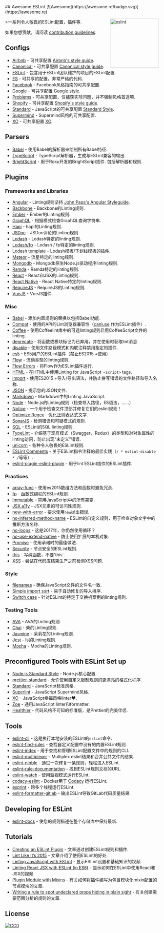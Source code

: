 <div class="github-widget" data-repo="dustinspecker/awesome-eslint"></div>
## Awesome ESLint [![Awesome](https://awesome.re/badge.svg)](https://awesome.re)

[<img src="http://eslint.org/img/logo.svg" width="160" align="right" alt="eslint">](http://eslint.org)

&gt;一系列令人敬畏的ESLint配置，插件等.

如果您想贡献，请阅读 [contribution guidelines](https://github.com/dustinspecker/awesome-eslint/blob/master/contributing.md).



## Configs

- [Airbnb](https://github.com/airbnb/javascript/tree/master/packages/eslint-config-airbnb) - 可共享配置 [Airbnb's style guide](https://github.com/airbnb/javascript).
- [Canonical](https://github.com/gajus/eslint-config-canonical) - 可共享配置 [Canonical style guide](https://github.com/gajus/canonical).
- [ESLint](https://github.com/eslint/eslint/tree/master/packages/eslint-config-eslint) - 包含用于ESLint团队维护的项目的ESLint配置.
- [ES](https://github.com/thenativeweb/eslint-config-es) - 可共享的配置，非常严格的代码.
- [Facebook](https://www.npmjs.com/package/eslint-config-fbjs) -  Facebook风格指南的可共享配置.
- [Google](https://github.com/google/eslint-config-google) - 可共享配置 [Google style](http://google.github.io/styleguide/javascriptguide.xml).
- [Problems](https://github.com/RyanZim/eslint-config-problems) - 可共享配置，仅捕获实际问题，并不强制风格首选项.
- [Shopify](https://github.com/Shopify/eslint-plugin-shopify) - 可共享配置 [Shopify's style guide](https://github.com/Shopify/javascript).
- [Standard](https://github.com/feross/eslint-config-standard) -  JavaScript的可共享配置 [Standard Style](https://github.com/feross/standard).
- [Supermind](https://github.com/supermind/eslint-config-supermind) -  Supermind风格的可共享配置.
- [XO](https://github.com/sindresorhus/eslint-config-xo) - 可共享配置 [XO](https://github.com/sindresorhus/xo).

## Parsers

- [Babel](https://github.com/babel/babel-eslint) - 使用Babel的解析器来绘制所有Babel特征.
- [TypeScript](https://github.com/eslint/typescript-eslint-parser) -  TypeScript解析器，生成与ESLint兼容的输出.
- [BrightScript](https://github.com/RokuRoad/eslint-plugin-roku)   - 用于Roku开发的BrightScript插件.  包括解析器和规则.

## Plugins

### Frameworks and Libraries

- [Angular](https://github.com/Gillespie59/eslint-plugin-angular) -  Linting规则坚持 [John Papa's Angular Styleguide](https://github.com/johnpapa/angular-styleguide).
- [Backbone](https://github.com/ilyavolodin/eslint-plugin-backbone) -  Backbone的Linting规则.
- [Ember](https://github.com/netguru/eslint-plugin-ember) -  Ember的Linting规则.
- [GraphQL](https://github.com/apollostack/eslint-plugin-graphql) - 根据模式检查GraphQL查询字符串.
- [Hapi](https://github.com/continuationlabs/eslint-plugin-hapi) -  hapi的Linting规则.
- [JSDoc](https://github.com/gajus/eslint-plugin-jsdoc) -  JSDoc评论的Linting规则.
- [Lodash](https://github.com/wix/eslint-plugin-lodash) -  Lodash特定的linting规则.
- [Lodash/fp](https://github.com/jfmengels/eslint-plugin-lodash-fp) -  Lodash / fp特定的linting规则.
- [Lodash template](https://github.com/ota-meshi/eslint-plugin-lodash-template) -  Lodash模板/下划线模板的插件.
- [Meteor](https://github.com/dferber90/eslint-plugin-meteor) - 流星特定的linting规则.
- [Mongodb](https://github.com/nfroidure/eslint-plugin-mongodb) -  Mongodb原生Node.js驱动程序linting规则.
- [Ramda](https://github.com/ramda/eslint-plugin-ramda) -  Ramda特定的linting规则.
- [React](https://github.com/yannickcr/eslint-plugin-react) -  React和JSX的Linting规则.
- [React Native](https://github.com/Intellicode/eslint-plugin-react-native) -  React Native特定的linting规则.
- [RequireJS](https://github.com/cvisco/eslint-plugin-requirejs) -  RequireJS的Linting规则.
- [VueJS](https://github.com/vuejs/eslint-plugin-vue) -  VueJS插件.

### Misc

- [Babel](https://github.com/babel/eslint-plugin-babel) - 添加内置规则的替换以包括Babel功能.
- [Compat](https://github.com/amilajack/eslint-plugin-compat) - 使用的API的Lint浏览器兼容性（[caniuse](http://caniuse.com/#search=fetch) 作为ESLint插件）.
- [Coffee](https://github.com/aminland/eslint-plugin-coffee) - 使用Coffeelint库中的可选linting规则启用CoffeeScript文件的linting.
- [deprecate](https://github.com/AlexMost/eslint-plugin-deprecate) - 将函数或模块标记为已弃用，并在使用时获取lint消息.
- [disable](https://github.com/mradionov/eslint-plugin-disable) - 使用文件路径模式和内联注释禁用指定的插件.
- [es5](https://github.com/nkt/eslint-plugin-es5) -  ES5用户的ESLint插件（禁止ES2015 +使用）.
- [Flow](https://github.com/gajus/eslint-plugin-flowtype) - 流动类型的linting规则.
- [Flow Errors](https://github.com/amilajack/eslint-plugin-flowtype-errors) - 将Flow作为ESLint插件运行.
- [HTML](https://github.com/BenoitZugmeyer/eslint-plugin-html) - 在HTML中使用Linting for JavaScript` <script>` tags.
- [import](https://github.com/benmosher/eslint-plugin-import) - 使用ES2015 +导入/导出语法，并防止拼写错误的文件路径和导入名称.
- [JSON](https://github.com/azeemba/eslint-plugin-json) - 提示您的JSON文件.
- [Markdown](https://github.com/eslint/eslint-plugin-markdown) -  Markdown中的Linting JavaScript.
- [Node](https://github.com/mysticatea/eslint-plugin-node) -  Node.js的Linting规则（检查导入路径，ES语法，......）.
- [Notice](https://github.com/nickdeis/eslint-plugin-notice) - 一个用于检查文件顶部并修复它们的eslint规则！
- [Optimize Regex](https://github.com/BrainMaestro/eslint-plugin-optimize-regex) - 优化正则表达式文字.
- [SonarJS](https://github.com/SonarSource/eslint-plugin-sonarjs) - 检测错误和可疑模式的规则.
- [SQL](https://github.com/gajus/eslint-plugin-sql) -  ESLint的SQL linting规则.
- [TypeLint](https://github.com/yarax/typelint) - 介绍基于现有模式（Swagger，Redux）的类型和对对象属性的linting访问，防止出现“未定义”错误.
- [unicorn](https://github.com/sindresorhus/eslint-plugin-unicorn) - 各种令人敬畏的ESLint规则.
- [ESLint Comments](https://github.com/mysticatea/eslint-plugin-eslint-comments) - 关于ESLint指令注释的最佳实践（`/ * eslint-disable * /`等等）.
- [eslint-plugin-eslint-plugin](https://github.com/not-an-aardvark/eslint-plugin-eslint-plugin) - 用于lint ESLint插件的ESLint插件.

### Practices

- [array-func](https://github.com/freaktechnik/eslint-plugin-array-func) - 使用es2015数组方法和函数时避免冗余.
- [fp](https://github.com/jfmengels/eslint-plugin-fp) - 函数式编程的ESLint规则.
- [Immutable](https://github.com/jhusain/eslint-plugin-immutable) - 禁用JavaScript中的所有突变.
- [JSX a11y](https://github.com/evcohen/eslint-plugin-jsx-a11y) -  JSX元素的可访问性规则.
- [new-with-error](https://github.com/Trott/eslint-plugin-new-with-error) - 要求使用`new`抛出错误.
- [no-inferred-method-name](https://github.com/johnstonbl01/eslint-no-inferred-method-name) -  ESLint的自定义规则，用于检查对象文字中的推断方法名称.
- [no-loops](https://github.com/buildo/eslint-plugin-no-loops) - 这是2017年，你仍然使用循环？
- [no-use-extend-native](https://github.com/dustinspecker/eslint-plugin-no-use-extend-native) - 防止使用扩展的本机对象.
- [Promise](https://github.com/xjamundx/eslint-plugin-promise) - 使用承诺时的最佳做法.
- [Security](https://github.com/nodesecurity/eslint-plugin-security) - 节点安全的ESLint规则.
- [this](https://github.com/matijs/eslint-plugin-this) - 写纯函数，不要&#39;this`.
- [XSS](https://github.com/Rantanen/eslint-plugin-xss) - 尝试在代码库结束生产之前检测XSS问题.

### Style

- [filenames](https://github.com/selaux/eslint-plugin-filenames) - 确保JavaScript文件的文件名一致.
- [Simple import sort](https://github.com/lydell/eslint-plugin-simple-import-sort) - 易于自动修复的导入排序.
- [Switch case](https://github.com/lukeapage/eslint-plugin-switch-case) - 针对ESLint的特定于交换机案例的linting规则.

### Testing Tools
- [AVA](https://github.com/sindresorhus/eslint-plugin-ava) -  AVA的Linting规则.
- [Chai](https://github.com/turbo87/eslint-plugin-chai-expect) - 柴的Linting规则.
- [Jasmine](https://github.com/tlvince/eslint-plugin-jasmine) - 茉莉花的Linting规则.
- [Jest](https://github.com/jest-community/eslint-plugin-jest) -  Is的Linting规则.
- [Mocha](https://github.com/lo1tuma/eslint-plugin-mocha) -  Mocha的Linting规则.

## Preconfigured Tools with ESLint Set up

- [Node.js Standard Style](https://github.com/geek/node-style) -  Node.js核心配置.
- [prettier-standard](https://github.com/sheerun/prettier-standard) - 允许使用自定义限制规则的更漂亮的格式化程序.
- [Standard](https://github.com/feross/standard) -  JavaScript标准风格.
- [Superlint](https://github.com/supermind/superlint) -  JavaScript Supermind风格.
- [XO](https://github.com/sindresorhus/xo) -  JavaScript幸福风格linter❤️.
- [Zoe](https://github.com/jorgegonzalez/zoe) - 通用JavaScript linter和formatter.
- [Healthier](https://github.com/KidkArolis/healthier) - 代码风格不可知的标准版，是Prettier的完美伴侣.

## Tools

- [eslint-cli](https://github.com/eslint/eslint-cli) - 这是执行本地安装的ESLint的`eslint`命令.
- [eslint-find-rules](https://github.com/sarbbottam/eslint-find-rules) - 查找自定义配置中没有的内置ESLint规则.
- [eslint-index](https://github.com/wagerfield/eslint-index) - 用于查找和管理ESLint配置文件中的规则的CLI.
- [eslint-multiplexer](https://github.com/pimlie/eslint-multiplexer) -  Multiplex eslint结果和合并公共文件的结果.
- [eslint-nibble](https://github.com/IanVS/eslint-nibble) - 通过一次修复一条规则，轻松进入ESLint.
- [eslint-rule-documentation](https://github.com/jfmengels/eslint-rule-documentation) - 找到ESLint规则文档的URL.
- [eslint-watch](https://github.com/rizowski/eslint-watch) - 使用监视模式运行ESLint.
- [codacy-eslint](https://github.com/codacy/codacy-eslint) -  Docker用于 [Codacy](https://www.codacy.com) 运行ESLint.
- [esprint](https://github.com/pinterest/esprint) - 跨多个线程运行ESLint.
- [eslint-formatter-gitlab](https://gitlab.com/remcohaszing/eslint-formatter-gitlab) - 输出ESLint导致GitLab代码质量结果.

## Developing for ESLint

- [eslint-docs](https://github.com/j-f1/eslint-docs) - 使您的规则描述在整个存储库中保持最新.

## Tutorials

- [Creating an ESLint Plugin](https://medium.com/tumblbug-engineering/creating-an-eslint-plugin-87f1cb42767f) - 文章通过创建ESLint规则和插件.
- [Lint Like It’s 2015](https://medium.com/@dan_abramov/lint-like-it-s-2015-6987d44c5b48#.5p3yk0b03) - 文章介绍了使用ESLint的好处.
- [Linting JavaScript with ESLint](https://egghead.io/lessons/javascript-linting-javascript-with-eslint) - 显示ESLint设置和基础知识的视频.
- [Linting React JSX with ESLint (in ES6)](https://egghead.io/lessons/react-linting-react-jsx-with-eslint-in-es6) - 显示如何在ESLint中使用React和JSX的视频.
- [Plugin Module with Mixins](https://chrysanthium.com/eslint-integration) - 有关如何将插件编写为包含模块化mixin配置的节点模块的文章.
- [Writing a rule to spot undeclared props hiding in plain sight](http://blog.cowchimp.com/writing-a-custom-eslint-rule-to-spot-undeclared-props/) - 有关创建需要范围分析的规则的文章.

## License

[![CC0](http://mirrors.creativecommons.org/presskit/buttons/88x31/svg/cc-zero.svg)](https://creativecommons.org/publicdomain/zero/1.0/)
